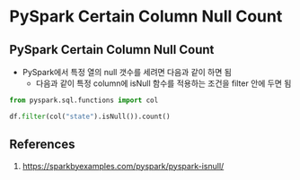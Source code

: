 # PySpark Certain Column Null Count

## PySpark Certain Column Null Count

- PySpark에서 특정 열의 null 갯수를 세려면 다음과 같이 하면 됨
  - 다음과 같이 특정 column에 isNull 함수를 적용하는 조건을 filter 안에 두면 됨

```python
from pyspark.sql.functions import col

df.filter(col("state").isNull()).count()
```

## References

1. https://sparkbyexamples.com/pyspark/pyspark-isnull/
